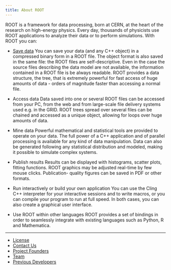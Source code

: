 ```yaml
---
title: About ROOT
---
```


ROOT is a framework for data processing, born at CERN, at the heart of the research
on high-energy physics. Every day, thousands of physicists use ROOT applications
to analyze their data or to perform simulations. With ROOT you can:

  - [Save data](save_data) You can save your data (and any C++ object) in a compressed binary form
in a ROOT file. The object format is also saved in the same file: the ROOT files
are self-descriptive. Even in the case the source files describing the data model
are not available, the information contained in a ROOT file is be always readable.
ROOT provides a data structure, the tree, that is extremely powerful for fast access
of huge amounts of data - orders of magnitude faster than accessing a normal file.

  - Access data Data saved into one or several ROOT files can be accessed from your PC,
from the web and from large-scale file delivery systems used e.g. in the GRID.
ROOT trees spread over several files can be chained and accessed as a unique object,
allowing for loops over huge amounts of data.

  - Mine data Powerful mathematical and statistical tools are provided to operate on
your data. The full power of a C++ application and of parallel processing is
available for any kind of data manipulation. Data can also be generated following
any statistical distribution and modeled, making it possible to simulate complex
systems.

  - Publish results Results can be displayed with histograms, scatter plots, fitting
functions. ROOT graphics may be adjusted real-time by few mouse clicks. Publication-
quality figures can be saved in PDF or other formats.

  - Run interactively or build your own application You can use the Cling C++ interpreter
for your interactive sessions and to write macros, or you can compile your program
to run at full speed. In both cases, you can also create a graphical user interface.

  - Use ROOT within other languages ROOT provides a set of bindings in order to seamlessly
integrate with existing languages such as Python, R and Mathematica.

<hr>

  - [License](license)
  - [Contact Us](contact_us)
  - [Project Founders](project_founders)
  - [Team](team)
  - [Previous Developers](previous_developers)
